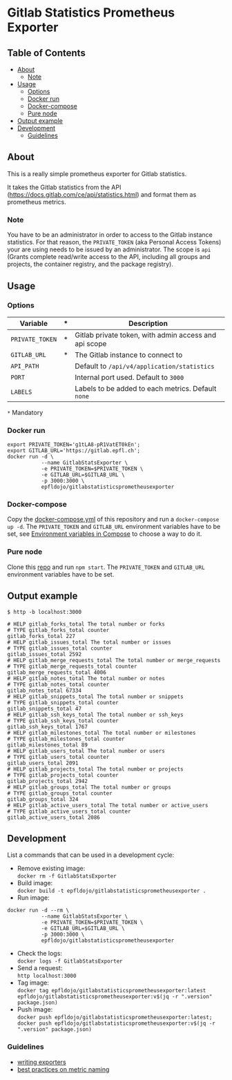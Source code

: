 # Gitlab Statistics Prometheus Exporter

<!-- TOC titleSize:2 tabSpaces:2 depthFrom:1 depthTo:6 withLinks:1 updateOnSave:1 orderedList:0 skip:1 title:1 charForUnorderedList:* -->
## Table of Contents
* [About](#about)
  * [Note](#note)
* [Usage](#usage)
  * [Options](#options)
  * [Docker run](#docker-run)
  * [Docker-compose](#docker-compose)
  * [Pure node](#pure-node)
* [Output example](#output-example)
* [Development](#development)
  * [Guidelines](#guidelines)
<!-- /TOC -->


## About

This is a really simple prometheus exporter for Gitlab statistics.

It takes the Gitlab statistics from the API
(https://docs.gitlab.com/ce/api/statistics.html) and format them as prometheus
metrics.


### Note

You have to be an administrator in order to access to the Gitlab instance 
statistics. For that reason, the `PRIVATE_TOKEN` (aka Personal Access Tokens) 
your are using needs to be issued by an administrator. The scope is `api` 
(Grants complete read/write access to the API, including all groups and 
projects, the container registry, and the package registry).


## Usage

### Options

| Variable          |*| Description                                           |
|-------------------|-|-------------------------------------------------------|
| `PRIVATE_TOKEN`   |*| Gitlab private token, with admin access and api scope |
| `GITLAB_URL`      |*| The Gitlab instance to connect to                     |
| `API_PATH`        | | Default to `/api/v4/application/statistics`           |
| `PORT`            | | Internal port used. Default to `3000`                 |
| `LABELS`          | | Labels to be added to each metrics. Default `none`    |

`*` Mandatory


### Docker run

```
export PRIVATE_TOKEN='g1tLA8-pR1VatET0kEn';
export GITLAB_URL='https://gitlab.epfl.ch';
docker run -d \
           --name GitlabStatsExporter \
           -e PRIVATE_TOKEN=$PRIVATE_TOKEN \
           -e GITLAB_URL=$GITLAB_URL \
           -p 3000:3000 \
           epfldojo/gitlabstatisticsprometheusexporter
```


### Docker-compose

Copy the [docker-compose.yml](./docker-compose.yml) of this repository and run a
`docker-compose up -d`. The `PRIVATE_TOKEN` and `GITLAB_URL` environment
variables have to be set, see
[Environment variables in Compose](https://docs.docker.com/compose/environment-variables/)
to choose a way to do it.


### Pure node

Clone this
[repo](https://github.com/epfl-dojo/GitlabStatisticsPrometheusExporter) and run
`npm start`. The `PRIVATE_TOKEN` and `GITLAB_URL` environment variables have to
be set.


## Output example

```
$ http -b localhost:3000

# HELP gitlab_forks_total The total number or forks
# TYPE gitlab_forks_total counter
gitlab_forks_total 227
# HELP gitlab_issues_total The total number or issues
# TYPE gitlab_issues_total counter
gitlab_issues_total 2592
# HELP gitlab_merge_requests_total The total number or merge_requests
# TYPE gitlab_merge_requests_total counter
gitlab_merge_requests_total 4006
# HELP gitlab_notes_total The total number or notes
# TYPE gitlab_notes_total counter
gitlab_notes_total 67334
# HELP gitlab_snippets_total The total number or snippets
# TYPE gitlab_snippets_total counter
gitlab_snippets_total 47
# HELP gitlab_ssh_keys_total The total number or ssh_keys
# TYPE gitlab_ssh_keys_total counter
gitlab_ssh_keys_total 1767
# HELP gitlab_milestones_total The total number or milestones
# TYPE gitlab_milestones_total counter
gitlab_milestones_total 89
# HELP gitlab_users_total The total number or users
# TYPE gitlab_users_total counter
gitlab_users_total 2091
# HELP gitlab_projects_total The total number or projects
# TYPE gitlab_projects_total counter
gitlab_projects_total 2942
# HELP gitlab_groups_total The total number or groups
# TYPE gitlab_groups_total counter
gitlab_groups_total 324
# HELP gitlab_active_users_total The total number or active_users
# TYPE gitlab_active_users_total counter
gitlab_active_users_total 2086
```


## Development

List a commands that can be used in a development cycle:

  * Remove existing image:  
    `docker rm -f GitlabStatsExporter`
  * Build image:  
    `docker build -t epfldojo/gitlabstatisticsprometheusexporter .`
  * Run image:  
```
docker run -d --rm \
           --name GitlabStatsExporter \
           -e PRIVATE_TOKEN=$PRIVATE_TOKEN \
           -e GITLAB_URL=$GITLAB_URL \
           -p 3000:3000 \
           epfldojo/gitlabstatisticsprometheusexporter
```
  * Check the logs:  
    `docker logs -f GitlabStatsExporter`
  * Send a request:  
    `http localhost:3000`
  * Tag image:  
    `docker tag epfldojo/gitlabstatisticsprometheusexporter:latest epfldojo/gitlabstatisticsprometheusexporter:v$(jq -r ".version" package.json)`
  * Push image:  
    `docker push epfldojo/gitlabstatisticsprometheusexporter:latest; docker push epfldojo/gitlabstatisticsprometheusexporter:v$(jq -r ".version" package.json)`

### Guidelines

  * [writing exporters](https://prometheus.io/docs/instrumenting/writing_exporters/)
  * [best practices on metric naming](https://prometheus.io/docs/practices/naming/)